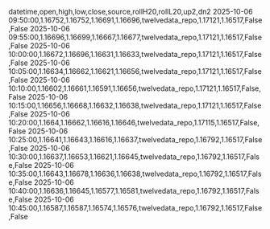 datetime,open,high,low,close,source,rollH20,rollL20,up2,dn2
2025-10-06 09:50:00,1.16752,1.16752,1.16691,1.16696,twelvedata_repo,1.17121,1.16517,False,False
2025-10-06 09:55:00,1.16696,1.16699,1.16667,1.16677,twelvedata_repo,1.17121,1.16517,False,False
2025-10-06 10:00:00,1.16672,1.16696,1.16631,1.16633,twelvedata_repo,1.17121,1.16517,False,False
2025-10-06 10:05:00,1.16634,1.16662,1.16621,1.16656,twelvedata_repo,1.17121,1.16517,False,False
2025-10-06 10:10:00,1.16602,1.16661,1.16591,1.16656,twelvedata_repo,1.17121,1.16517,False,False
2025-10-06 10:15:00,1.16656,1.16668,1.16632,1.16638,twelvedata_repo,1.17121,1.16517,False,False
2025-10-06 10:20:00,1.1664,1.16662,1.16616,1.16646,twelvedata_repo,1.17115,1.16517,False,False
2025-10-06 10:25:00,1.16641,1.16643,1.16616,1.16637,twelvedata_repo,1.16792,1.16517,False,False
2025-10-06 10:30:00,1.16637,1.16653,1.16621,1.16645,twelvedata_repo,1.16792,1.16517,False,False
2025-10-06 10:35:00,1.16643,1.16678,1.16636,1.16638,twelvedata_repo,1.16792,1.16517,False,False
2025-10-06 10:40:00,1.16636,1.16645,1.16577,1.16581,twelvedata_repo,1.16792,1.16517,False,False
2025-10-06 10:45:00,1.16587,1.16587,1.16574,1.16576,twelvedata_repo,1.16792,1.16517,False,False
